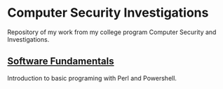 # Computer Security Investigations
Repository of my work from my college program Computer Security and Investigations.
## [Software Fundamentals](https://github.com/Hassan-Al/Comp-Sec-Investigations/blob/master/Software%20fundamentals.md) 
Introduction to basic programing with Perl and Powershell.
